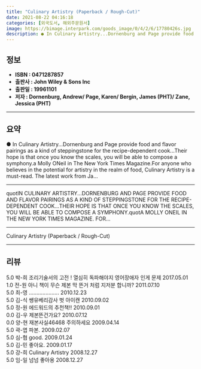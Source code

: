 ```yaml
---
title: "Culinary Artistry (Paperback / Rough-Cut)"
date: 2021-08-22 04:16:18
categories: [외국도서, 해외주문원서]
image: https://bimage.interpark.com/goods_image/0/4/2/6/17780426s.jpg
description: ● In Culinary Artistry...Dornenburg and Page provide food and flavor pairings as a kind of steppingstone for the recipe-dependent cook...Their hope is that onc
---
```


## **정보**

- **ISBN : 0471287857**
- **출판사 : John Wiley & Sons Inc**
- **출판일 : 19961101**
- **저자 : Dornenburg, Andrew/ Page, Karen/ Bergin, James (PHT)/ Zane, Jessica (PHT)**

------



## **요약**

●  In Culinary Artistry...Dornenburg and Page provide food and flavor pairings as a kind of steppingstone for the recipe-dependent cook...Their hope is that once you know the scales, you will be able to compose a symphony.a Molly ONeil in The New York Times Magazine.For anyone who believes in the potential for artistry in the realm of food, Culinary Artistry is a must-read. The latest work from Ja...

------

quotIN CULINARY ARTISTRY...DORNENBURG AND PAGE PROVIDE FOOD AND FLAVOR PAIRINGS AS A KIND OF STEPPINGSTONE FOR THE RECIPE-DEPENDENT COOK...THEIR HOPE IS THAT ONCE YOU KNOW THE SCALES, YOU WILL BE ABLE TO COMPOSE A SYMPHONY.quotA MOLLY ONEIL IN THE NEW YORK TIMES MAGAZINE. FOR... 

------


Culinary Artistry (Paperback / Rough-Cut) 

------


## **리뷰** 

5.0 박-희 조리기술서의 고전 ! 열심히 독파해야지 영어장애자 인게 문제 2017.05.01 <br/>1.0 전-원 아니 책이 무슨 제본 막 뜬거 처럼 지저분 합니까? 2011.07.10 <br/>5.0 최-영 .................... 2010.12.23 <br/>5.0 김-식 쌩유베리감사 벗 아이캔 2010.09.02 <br/>5.0 정-원 에드워드의 추천책!! 2010.09.01 <br/>0.0 김-우 제본뜬건가요? 2010.07.12 <br/>0.0 양-현 재본사실46468 주의하세요 2009.04.14 <br/>5.0 곽-엽 파본. 2009.02.07 <br/>5.0 심-협 good. 2009.01.24 <br/>5.0 김-민 좋아요.  2009.01.17 <br/>5.0 강-희 Culinary Artistry   2008.12.27 <br/>5.0 임-일 넘넘 좋아용 2008.12.27 <br/>